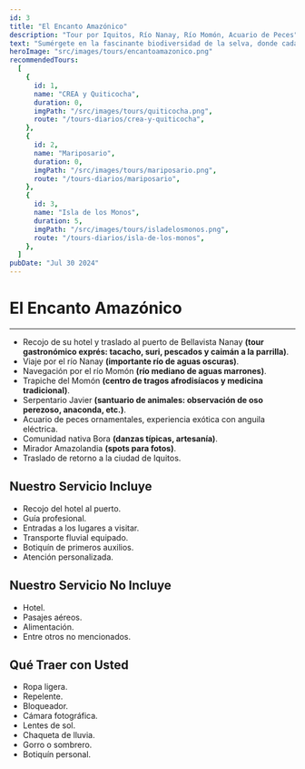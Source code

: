 ```yaml
---
id: 3
title: "El Encanto Amazónico"
description: "Tour por Iquitos, Río Nanay, Río Momón, Acuario de Peces"
text: "Sumérgete en la fascinante biodiversidad de la selva, donde cada rincón revela maravillas naturales y encuentros inolvidables con la fauna local."
heroImage: "src/images/tours/encantoamazonico.png"
recommendedTours:
  [
    {
      id: 1,
      name: "CREA y Quiticocha",
      duration: 0,
      imgPath: "/src/images/tours/quiticocha.png",
      route: "/tours-diarios/crea-y-quiticocha",
    },
    {
      id: 2,
      name: "Mariposario",
      duration: 0,
      imgPath: "/src/images/tours/mariposario.png",
      route: "/tours-diarios/mariposario",
    },
    {
      id: 3,
      name: "Isla de los Monos",
      duration: 5,
      imgPath: "/src/images/tours/isladelosmonos.png",
      route: "/tours-diarios/isla-de-los-monos",
    },
  ]
pubDate: "Jul 30 2024"
---
```


# El Encanto Amazónico

---

- Recojo de su hotel y traslado al puerto de Bellavista Nanay **(tour gastronómico exprés: tacacho, suri, pescados y caimán a la parrilla)**.
- Viaje por el río Nanay **(importante río de aguas oscuras)**.
- Navegación por el río Momón **(río mediano de aguas marrones)**.
- Trapiche del Momón **(centro de tragos afrodisíacos y medicina tradicional)**.
- Serpentario Javier **(santuario de animales: observación de oso perezoso, anaconda, etc.)**.
- Acuario de peces ornamentales, experiencia exótica con anguila eléctrica.
- Comunidad nativa Bora **(danzas típicas, artesanía)**.
- Mirador Amazolandia **(spots para fotos)**.
- Traslado de retorno a la ciudad de Iquitos.

## Nuestro Servicio Incluye

- Recojo del hotel al puerto.
- Guía profesional.
- Entradas a los lugares a visitar.
- Transporte fluvial equipado.
- Botiquín de primeros auxilios.
- Atención personalizada.

## Nuestro Servicio No Incluye

- Hotel.
- Pasajes aéreos.
- Alimentación.
- Entre otros no mencionados.

## Qué Traer con Usted

- Ropa ligera.
- Repelente.
- Bloqueador.
- Cámara fotográfica.
- Lentes de sol.
- Chaqueta de lluvia.
- Gorro o sombrero.
- Botiquín personal.
